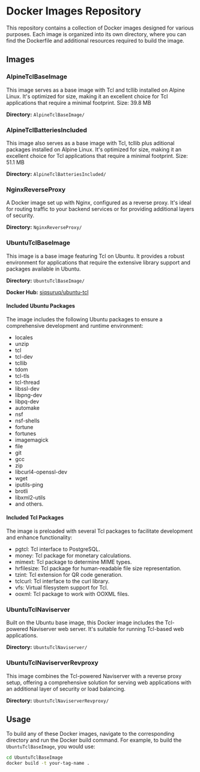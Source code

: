 # Docker Images Repository

This repository contains a collection of Docker images designed for various purposes. Each image is organized into its own directory, where you can find the Dockerfile and additional resources required to build the image.

## Images

### AlpineTclBaseImage

This image serves as a base image with Tcl and tcllib installed on Alpine Linux. It's optimized for size, making it an excellent choice for Tcl applications that require a minimal footprint. Size: 39.8 MB

**Directory:** `AlpineTclBaseImage/`

### AlpineTclBatteriesIncluded

This image also serves as a base image with Tcl, tcllib plus aditional packages installed on Alpine Linux. It's optimized for size, making it an excellent choice for Tcl applications that require a minimal footprint. Size: 51.1 MB

**Directory:** `AlpineTclBatteriesIncluded/`

### NginxReverseProxy

A Docker image set up with Nginx, configured as a reverse proxy. It's ideal for routing traffic to your backend services or for providing additional layers of security.

**Directory:** `NginxReverseProxy/`

### UbuntuTclBaseImage

This image is a base image featuring Tcl on Ubuntu. It provides a robust environment for applications that require the extensive library support and packages available in Ubuntu.

**Directory:** `UbuntuTclBaseImage/`

**Docker Hub:** [siqsuruq/ubuntu-tcl](https://hub.docker.com/r/siqsuruq/ubuntu-tcl)

#### Included Ubuntu Packages

The image includes the following Ubuntu packages to ensure a comprehensive development and runtime environment:

- locales
- unzip
- tcl
- tcl-dev
- tcllib
- tdom
- tcl-tls
- tcl-thread
- libssl-dev
- libpng-dev
- libpq-dev
- automake
- nsf
- nsf-shells
- fortune
- fortunes
- imagemagick
- file
- git
- gcc
- zip
- libcurl4-openssl-dev
- wget
- iputils-ping
- brotli
- libxml2-utils
- and others.

#### Included Tcl Packages

The image is preloaded with several Tcl packages to facilitate development and enhance functionality:

- pgtcl: Tcl interface to PostgreSQL.
- money: Tcl package for monetary calculations.
- mimext: Tcl package to determine MIME types.
- hrfilesize: Tcl package for human-readable file size representation.
- tzint: Tcl extension for QR code generation.
- tclcurl: Tcl interface to the curl library.
- vfs: Virtual filesystem support for Tcl.
- ooxml: Tcl package to work with OOXML files.


### UbuntuTclNaviserver

Built on the Ubuntu base image, this Docker image includes the Tcl-powered Naviserver web server. It's suitable for running Tcl-based web applications.

**Directory:** `UbuntuTclNaviserver/`

### UbuntuTclNaviserverRevproxy

This image combines the Tcl-powered Naviserver with a reverse proxy setup, offering a comprehensive solution for serving web applications with an additional layer of security or load balancing.

**Directory:** `UbuntuTclNaviserverRevproxy/`

## Usage

To build any of these Docker images, navigate to the corresponding directory and run the Docker build command. For example, to build the `UbuntuTclBaseImage`, you would use:

```bash
cd UbuntuTclBaseImage
docker build -t your-tag-name .

